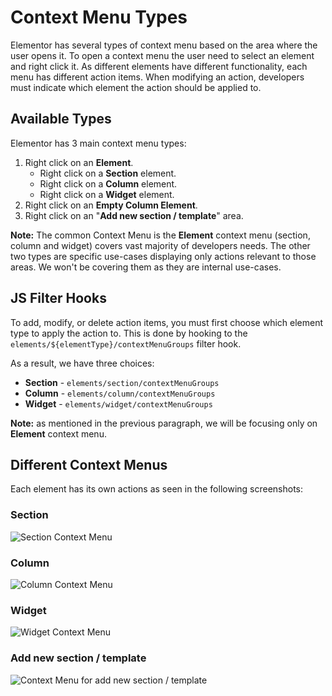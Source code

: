 # Context Menu Types

Elementor has several types of context menu based on the area where the user opens it. To open a context menu the user need to select an element and right click it. As different elements have different functionality, each menu has different action items. When modifying an action, developers must indicate which element the action should be applied to.

## Available Types

Elementor has 3 main context menu types:

1. Right click on an **Element**.
   * Right click on a **Section** element.
   * Right click on a **Column** element.
   * Right click on a **Widget** element.
2. Right click on an **Empty Column Element**.
3. Right click on an "**Add new section / template**" area.

**Note:** The common Context Menu is the **Element** context menu (section, column and widget) covers vast majority of developers needs. The other two types are specific use-cases displaying only actions relevant to those areas. We won't be covering them as they are internal use-cases.

## JS Filter Hooks

To add, modify, or delete action items, you must first choose which element type to apply the action to. This is done by hooking to the `elements/${elementType}/contextMenuGroups` filter hook.

As a result, we have three choices:

* **Section** - `elements/section/contextMenuGroups`
* **Column** - `elements/column/contextMenuGroups`
* **Widget** - `elements/widget/contextMenuGroups`

**Note:** as mentioned in the previous paragraph, we will be focusing only on **Element** context menu.

## Different Context Menus

Each element has its own actions as seen in the following screenshots:

### Section

![Section Context Menu](/assets/img/context-menu-section.png)

### Column

![Column Context Menu](/assets/img/context-menu-column.png)

### Widget

![Widget Context Menu](/assets/img/context-menu-widget.png)

### Add new section / template

![Context Menu for add new section / template](/assets/img/context-menu-add-new-section-template.png)
